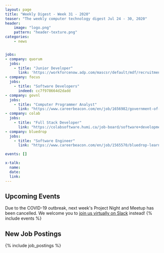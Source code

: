 ```yaml
---
layout: page
title: "Weekly Digest - Week 31 - 2020"
teaser: "The weekly computer technology digest Jul 24 - 30, 2020"
header:
    image: "logo.png"
    pattern: "header-texture.png"
categories:
    - news


jobs:
- company: quorum
  jobs:
    - title: "Junior Developer"
      link: 'https://workforcenow.adp.com/mascsr/default/mdf/recruitment/recruitment.html?cid=978f4299-eee2-4d9e-a9e2-51a1c0ba3aad&ccId=19000101_000001&jobId=369645'
- company: focus
  jobs:
    - title: "Software Developers"
      indeed: cc7f978664d2dadd
- company: govnl
  jobs:
    - title: "Computer Programmer Analyst"
      link: "https://www.careerbeacon.com/en/job/1656982/government-of-newfoundland-and-labrador/computer-programmer-analyst/st-john-s"
- company: colab
  jobs:
    - title: "Full Stack Developer"
      link: "https://colabsoftware.humi.ca/job-board/software+development/2376"
- company: bluedrop
  jobs:
    - title: "Software Engineer"
      link: "https://www.careerbeacon.com/en/job/1565570/bluedrop-learning-networks/senior-devops-engineer/st-john-s"

events: []

x-talk:
  name:
  date:
  link:
---
```


## Upcoming Events
Due to the COVID-19 outbreak, next week's Project Night and Meetup has been cancelled. We welcome you to [join us virtually on Slack](https://join.slack.com/t/ctsnl/shared_invite/enQtNzE5Mzc1OTA3ODI2LTdhODg1ZTQ4YTMwNDRkYzI2OWZjOTZmYWZjNjA3N2QzMTRiZWEyNmI0MTRmYjNjMDFhZGUxNzlhY2I5YjEwMTk) instead!
{% include events %}

## New Job Postings
{% include job_postings %}

